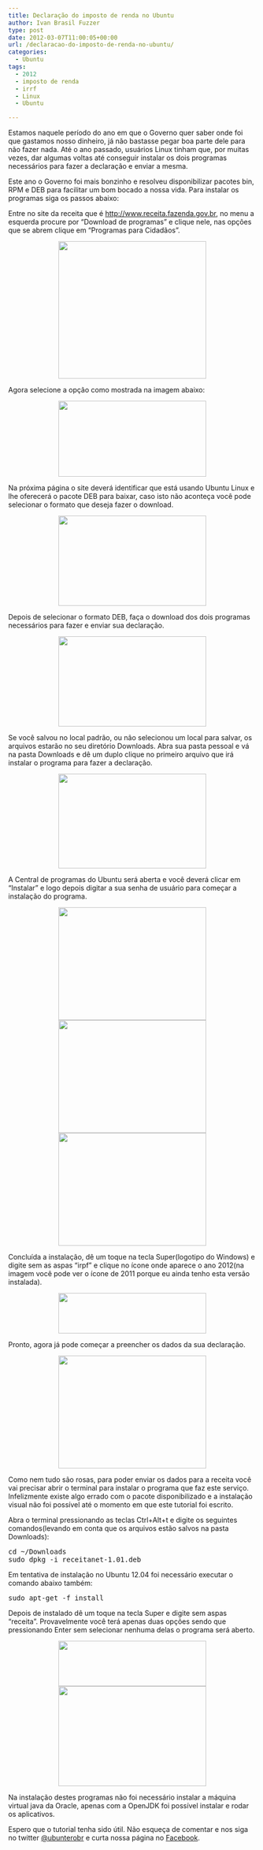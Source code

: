 ```yaml
---
title: Declaração do imposto de renda no Ubuntu
author: Ivan Brasil Fuzzer
type: post
date: 2012-03-07T11:00:05+00:00
url: /declaracao-do-imposto-de-renda-no-ubuntu/
categories:
  - Ubuntu
tags:
  - 2012
  - imposto de renda
  - irrf
  - Linux
  - Ubuntu

---
```

Estamos naquele período do ano em que o Governo quer saber onde foi que gastamos nosso dinheiro, já não bastasse pegar boa parte dele para não fazer nada. Até o ano passado, usuários Linux tinham que, por muitas vezes, dar algumas voltas até conseguir instalar os dois programas necessários para fazer a declaração e enviar a mesma.

Este ano o Governo foi mais bonzinho e resolveu disponibilizar pacotes bin, RPM e DEB para facilitar um bom bocado a nossa vida. Para instalar os programas siga os passos abaixo:
  
Entre no site da receita que é <http://www.receita.fazenda.gov.br>, no menu a esquerda procure por &#8220;Download de programas&#8221; e clique nele, nas opções que se abrem clique em &#8220;Programas para Cidadãos&#8221;.

<p style="text-align: center;">
  <a href="http://www.ubuntero.com.br/wp-content/uploads/2012/03/Captura-de-tela-em-2012-03-06-211442.png"><img class="alignnone size-medium wp-image-3321" title="Captura de tela em 2012-03-06 21:14:42" src="http://www.ubuntero.com.br/wp-content/uploads/2012/03/Captura-de-tela-em-2012-03-06-211442-300x279.png" alt="" width="300" height="279" /></a>
</p>

<p style="text-align: left;">
  Agora selecione a opção como mostrada na imagem abaixo:
</p>

<p style="text-align: center;">
  <a href="http://www.ubuntero.com.br/wp-content/uploads/2012/03/Captura-de-tela-em-2012-03-06-211511.png"><img class="alignnone size-medium wp-image-3322" title="Captura de tela em 2012-03-06 21:15:11" src="http://www.ubuntero.com.br/wp-content/uploads/2012/03/Captura-de-tela-em-2012-03-06-211511-300x154.png" alt="" width="300" height="154" /></a>
</p>

<p style="text-align: left;">
  Na próxima página o site deverá identificar que está usando Ubuntu Linux e lhe oferecerá o pacote DEB para baixar, caso isto não aconteça você pode selecionar o formato que deseja fazer o download.
</p>

<p style="text-align: center;">
  <a href="http://www.ubuntero.com.br/wp-content/uploads/2012/03/Captura-de-tela-em-2012-03-06-211520.png"><img class="alignnone size-medium wp-image-3323" title="Captura de tela em 2012-03-06 21:15:20" src="http://www.ubuntero.com.br/wp-content/uploads/2012/03/Captura-de-tela-em-2012-03-06-211520-300x183.png" alt="" width="300" height="183" /></a>
</p>

<p style="text-align: left;">
  Depois de selecionar o formato DEB, faça o download dos dois programas necessários para fazer e enviar sua declaração.
</p>

<p style="text-align: center;">
  <a href="http://www.ubuntero.com.br/wp-content/uploads/2012/03/Captura-de-tela-em-2012-03-06-211528.png"><img class="alignnone size-medium wp-image-3324" title="Captura de tela em 2012-03-06 21:15:28" src="http://www.ubuntero.com.br/wp-content/uploads/2012/03/Captura-de-tela-em-2012-03-06-211528-300x183.png" alt="" width="300" height="183" /></a>
</p>

<p style="text-align: left;">
  Se você salvou no local padrão, ou não selecionou um local para salvar, os arquivos estarão no seu diretório Downloads. Abra sua pasta pessoal e vá na pasta Downloads e dê um duplo clique no primeiro arquivo que irá instalar o programa para fazer a declaração.
</p>

<p style="text-align: center;">
  <a href="http://www.ubuntero.com.br/wp-content/uploads/2012/03/Captura-de-tela-em-2012-03-06-212256.png"><img class="alignnone size-medium wp-image-3325" title="Captura de tela em 2012-03-06 21:22:56" src="http://www.ubuntero.com.br/wp-content/uploads/2012/03/Captura-de-tela-em-2012-03-06-212256-300x192.png" alt="" width="300" height="192" /></a>
</p>

<p style="text-align: left;">
  A Central de programas do Ubuntu será aberta e você deverá clicar em &#8220;Instalar&#8221; e logo depois digitar a sua senha de usuário para começar a instalação do programa.
</p>

<p style="text-align: center;">
  <a href="http://www.ubuntero.com.br/wp-content/uploads/2012/03/Captura-de-tela-em-2012-03-06-212334.png"><img class="alignnone size-medium wp-image-3326" title="Captura de tela em 2012-03-06 21:23:34" src="http://www.ubuntero.com.br/wp-content/uploads/2012/03/Captura-de-tela-em-2012-03-06-212334-300x229.png" alt="" width="300" height="229" /></a> <a href="http://www.ubuntero.com.br/wp-content/uploads/2012/03/Captura-de-tela-em-2012-03-06-212342.png"><img class="alignnone size-medium wp-image-3327" title="Captura de tela em 2012-03-06 21:23:42" src="http://www.ubuntero.com.br/wp-content/uploads/2012/03/Captura-de-tela-em-2012-03-06-212342-300x229.png" alt="" width="300" height="229" /></a> <a href="http://www.ubuntero.com.br/wp-content/uploads/2012/03/Captura-de-tela-em-2012-03-06-212401.png"><img class="alignnone size-medium wp-image-3328" title="Captura de tela em 2012-03-06 21:24:01" src="http://www.ubuntero.com.br/wp-content/uploads/2012/03/Captura-de-tela-em-2012-03-06-212401-300x229.png" alt="" width="300" height="229" /></a>
</p>

<p style="text-align: left;">
  Concluída a instalação, dê um toque na tecla Super(logotipo do Windows) e digite sem as aspas &#8220;irpf&#8221; e clique no ícone onde aparece o ano 2012(na imagem você pode ver o ícone de 2011 porque eu ainda tenho esta versão instalada).
</p>

<p style="text-align: center;">
  <a href="http://www.ubuntero.com.br/wp-content/uploads/2012/03/Captura-de-tela-em-2012-03-06-212453.png"><img class="alignnone size-medium wp-image-3329" title="Captura de tela em 2012-03-06 21:24:53" src="http://www.ubuntero.com.br/wp-content/uploads/2012/03/Captura-de-tela-em-2012-03-06-212453-300x82.png" alt="" width="300" height="82" /></a>
</p>

<p style="text-align: left;">
  Pronto, agora já pode começar a preencher os dados da sua declaração.
</p>

<p style="text-align: center;">
  <a href="http://www.ubuntero.com.br/wp-content/uploads/2012/03/Captura-de-tela-em-2012-03-06-212504.png"><img class="alignnone size-medium wp-image-3330" title="Captura de tela em 2012-03-06 21:25:04" src="http://www.ubuntero.com.br/wp-content/uploads/2012/03/Captura-de-tela-em-2012-03-06-212504-300x229.png" alt="" width="300" height="229" /></a>
</p>

<p style="text-align: left;">
  Como nem tudo são rosas, para poder enviar os dados para a receita você vai precisar abrir o terminal para instalar o programa que faz este serviço. Infelizmente existe algo errado com o pacote disponibilizado e a instalação visual não foi possível até o momento em que este tutorial foi escrito.
</p>

<p style="text-align: left;">
  Abra o terminal pressionando as teclas Ctrl+Alt+t e digite os seguintes comandos(levando em conta que os arquivos estão salvos na pasta Downloads):
</p>

<pre class="brush:shell">cd ~/Downloads
sudo dpkg -i receitanet-1.01.deb</pre>

<p style="text-align: left;">
  Em tentativa de instalação no Ubuntu 12.04 foi necessário executar o comando abaixo também:
</p>

<pre class="brush:shell">sudo apt-get -f install</pre>

<p style="text-align: left;">
  Depois de instalado dê um toque na tecla Super e digite sem aspas &#8220;receita&#8221;. Provavelmente você terá apenas duas opções sendo que pressionando Enter sem selecionar nenhuma delas o programa será aberto.
</p>

<p style="text-align: center;">
  <a href="http://www.ubuntero.com.br/wp-content/uploads/2012/03/Captura-de-tela-em-2012-03-06-215321.png"><img class="alignnone size-medium wp-image-3332" title="Captura de tela em 2012-03-06 21:53:21" src="http://www.ubuntero.com.br/wp-content/uploads/2012/03/Captura-de-tela-em-2012-03-06-215321-300x92.png" alt="" width="300" height="92" /></a> <a href="http://www.ubuntero.com.br/wp-content/uploads/2012/03/Captura-de-tela-em-2012-03-06-215329.png"><img class="alignnone size-medium wp-image-3333" title="Captura de tela em 2012-03-06 21:53:29" src="http://www.ubuntero.com.br/wp-content/uploads/2012/03/Captura-de-tela-em-2012-03-06-215329-300x203.png" alt="" width="300" height="203" /></a>
</p>

<p style="text-align: left;">
  Na instalação destes programas não foi necessário instalar a máquina virtual java da Oracle, apenas com a OpenJDK foi possível instalar e rodar os aplicativos.
</p>

<p style="text-align: left;">
  Espero que o tutorial tenha sido útil. Não esqueça de comentar e nos siga no twitter <a href="http://twitter.com/ubunterobr">@ubunterobr</a> e curta nossa página no <a href="http://facebook.com/Ubunterobr">Facebook</a>.
</p>